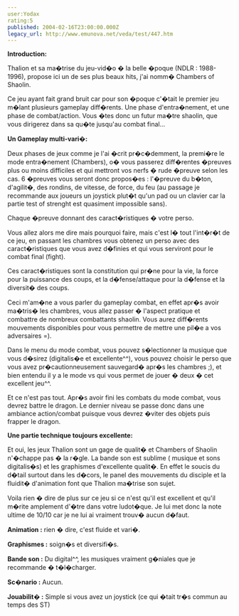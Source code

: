 ```yaml
---
user:Yodax
rating:5
published: 2004-02-16T23:00:00.000Z
legacy_url: http://www.emunova.net/veda/test/447.htm
---
```

**Introduction:**  

  

Thalion et sa ma�trise du jeu-vid�o � la belle �poque (NDLR : 1988-1996), propose ici un de ses plus beaux hits, j'ai nomm� Chambers of Shaolin.  

Ce jeu ayant fait grand bruit car pour son �poque c'�tait le premier jeu m�lant plusieurs gameplay diff�rents. Une phase d'entra�nement, et une phase de combat/action. Vous �tes donc un futur ma�tre shaolin, que vous dirigerez dans sa qu�te jusqu'au combat final...  

  

**Un Gameplay multi-vari�:**  

  

Deux phases de jeux comme je l'ai �crit pr�c�demment, la premi�re le mode entra�nement (Chambers), o� vous passerez diff�rentes �preuves plus ou moins difficiles et qui mettront vos nerfs � rude �preuve selon les cas. 6 �preuves vous seront donc propos�es : l'�preuve du b�ton, d'agilit�, des rondins, de vitesse, de force, du feu (au passage je recommande aux joueurs un joystick plut�t qu'un pad ou un clavier car la partie test of strenght est quasiment impossible sans).  

Chaque �preuve donnant des caract�ristiques � votre perso.   

Vous allez alors me dire mais pourquoi faire, mais c'est l� tout l'int�r�t de ce jeu, en passant les chambres vous obtenez un perso avec des caract�ristiques que vous avez d�finies et qui vous serviront pour le combat final (fight).  

Ces caract�ristiques sont la constitution qui pr�ne pour la vie, la force pour la puissance des coups, et la d�fense/attaque pour la d�fense et la diversit� des coups.   

  

Ceci m'am�ne a vous parler du gameplay combat, en effet apr�s avoir ma�tris� les chambres, vous allez passer � l'aspect pratique et combattre de nombreux combattants shaolin. Vous aurez diff�rents mouvements disponibles pour vous permettre de mettre une pil�e a vos adversaires =).   

Dans le menu du mode combat, vous pouvez s�lectionner la musique que vous d�sirez (digitalis�e et excellente^^), vous pouvez choisir le perso que vous avez pr�cautionneusement sauvegard� apr�s les chambres ;), et bien entendu il y a le mode vs qui vous permet de jouer � deux � cet excellent jeu^^.  

Et ce n'est pas tout. Apr�s avoir fini les combats du mode combat, vous devrez battre le dragon. Le dernier niveau se passe donc dans une ambiance action/combat puisque vous devrez �viter des objets puis frapper le dragon.  

  

**Une partie technique toujours excellente:**  

  

Et oui, les jeux Thalion sont un gage de qualit� et Chambers of Shaolin n'�chappe pas � la r�gle. La bande son est sublime ( musique et sons digitalis�s) et les graphismes d'excellente qualit�. En effet le soucis du d�tail surtout dans les d�cors, le panel des mouvements du disciple et la fluidit� d'animation font que Thalion ma�trise son sujet.  

  

Voila rien � dire de plus sur ce jeu si ce n'est qu'il est excellent et qu'il m�rite amplement d'�tre dans votre ludot�que. Je lui met donc la note ultime de 10/10 car je ne lui ai vraiment trouv� aucun d�faut.  

  

**Animation :** rien � dire, c'est fluide et vari�.  

  

**Graphismes :** soign�s et diversifi�s.  

  

**Bande son :** Du digital^^, les musiques vraiment g�niales que je recommande � t�l�charger.  

  

**Sc�nario :** Aucun.  

  

**Jouabilit� :** Simple si vous avez un joystick (ce qui �tait tr�s commun au temps des ST)